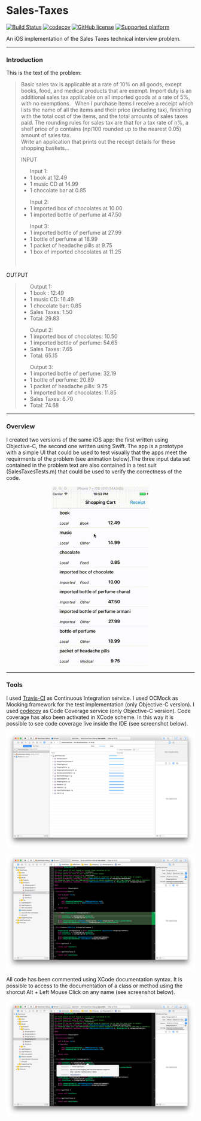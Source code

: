 # Sales-Taxes

[![Build Status](https://travis-ci.org/chicio/Sales-Taxes.svg?branch=master)](https://travis-ci.org/chicio/Sales-Taxes)
[![codecov](https://codecov.io/gh/chicio/Sales-Taxes/branch/master/graph/badge.svg)](https://codecov.io/gh/chicio/Sales-Taxes)
[![GitHub license](https://img.shields.io/badge/license-MIT-blue.svg)](https://github.com/chicio/Sales-Taxes/blob/master/LICENSE.md)
[![Supported platform](https://img.shields.io/badge/platform-iOS-orange.svg)](https://img.shields.io/badge/platform-iOS-orange.svg)

An iOS implementation of the Sales Taxes technical interview problem.

***
### Introduction
This is the text of the problem:
>Basic sales tax is applicable at a rate of 10% on all goods, except books, food, and medical products that are exempt. Import duty is an additional sales tax applicable on all imported goods at a rate of 5%, with no exemptions.
> &nbsp;
> When I purchase items I receive a receipt which lists the name of all the items and their price (including tax), finishing with the total cost of the items, and the total amounts of sales taxes paid. The rounding rules for sales tax are that for a tax rate of n%, a shelf price of p contains (np/100 rounded up to the nearest 0.05) amount of sales tax. <br/>
>Write an application that prints out the receipt details for these shopping baskets...
>
>INPUT
>
><ul>Input 1:
> <li>1 book at 12.49 </li>
> <li>1 music CD at 14.99</li>
> <li>1 chocolate bar at 0.85</li>
> </ul>
> 
><ul>Input 2:
> <li>1 imported box of chocolates at 10.00</li>
> <li>1 imported bottle of perfume at 47.50</li>
></ul>
>
><ul>Input 3:
> <li>1 imported bottle of perfume at 27.99</li>
> <li>1 bottle of perfume at 18.99</li>
> <li>1 packet of headache pills at 9.75</li>
> <li>1 box of imported chocolates at 11.25</li>
></ul>
> <br/>
OUTPUT
>
><ul>Output 1:
> <li>1 book : 12.49</li>
> <li>1 music CD: 16.49</li>
> <li>1 chocolate bar: 0.85</li>
> <li>Sales Taxes: 1.50</li>
> <li>Total: 29.83</li>
></ul>
>
><ul>Output 2:
> <li>1 imported box of chocolates: 10.50</li>
> <li>1 imported bottle of perfume: 54.65</li>
> <li>Sales Taxes: 7.65</li>
> <li>Total: 65.15</li>
></ul>
>
><ul>Output 3:
> <li>1 imported bottle of perfume: 32.19</li>
> <li>1 bottle of perfume: 20.89</li>
> <li>1 packet of headache pills: 9.75</li>
> <li>1 imported box of chocolates: 11.85</li>
> <li>Sales Taxes: 6.70</li>
> <li>Total: 74.68</li>
><ul>

***
### Overview

I created two versions of the same iOS app: the first written using Objective-C, the second one written using Swift. The app is a prototype with a simple UI that could be used to test visually that the apps meet the requirments of the problem (see animation below).The three input data set contained in the problem text are also contained in a test suit (SalesTaxesTests.m) that could be used to verify the correctness of the code.

<p align="center">
<img src="https://github.com/chicio/Sales-Taxes/blob/master/Screenshots/app-ui.gif"/>
</p>

***
### Tools
I used <a href="https://travis-ci.org">Travis-CI</a> as Continuous Integration service.
I used OCMock as Mocking framework for the test implementation (only Objective-C version).
I used <a href="https://codecov.io/gh">codecov</a> as Code Coverage service (only Objective-C version).
Code coverage has also been activated in XCode scheme. In this way it is possible to see code coverage live inside the IDE (see screenshot below).

<p align="center">
<img src="https://github.com/chicio/Sales-Taxes/blob/master/Screenshots/xcode-code-coverage.png"/>
</p>

<p align="center">
<img src="https://github.com/chicio/Sales-Taxes/blob/master/Screenshots/xcode-code-coverage-2.png"/>
</p>

All code has been commented using XCode documentation syntax. It is possible to access to the documentation of a class or method using the shorcut Alt + Left Mouse Click on any name (see screenshot below).

<p align="center">
<img src="https://github.com/chicio/Sales-Taxes/blob/master/Screenshots/xcode-comments.png"/>
</p>
